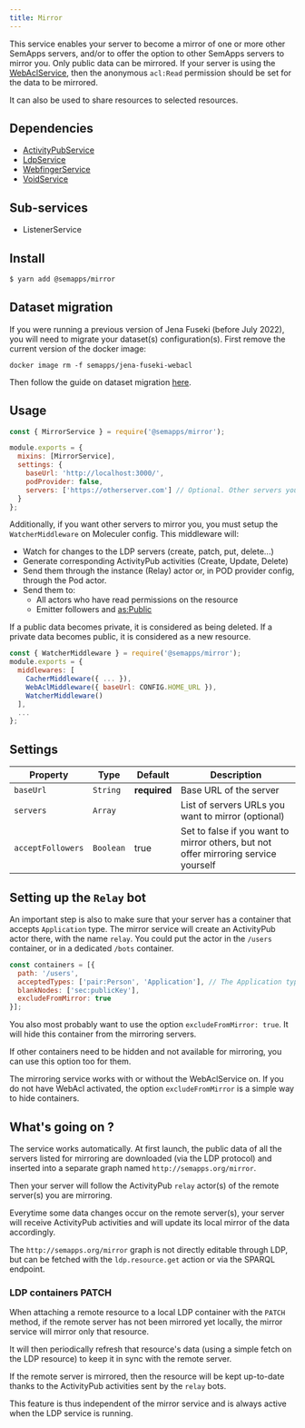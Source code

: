 ```yaml
---
title: Mirror
---
```


This service enables your server to become a mirror of one or more other SemApps servers, and/or to offer the option to other SemApps servers to mirror you.
Only public data can be mirrored. If your server is using the [WebAclService](webacl), then the anonymous `acl:Read` permission should be set for the data to be mirrored.

It can also be used to share resources to selected resources.

## Dependencies

- [ActivityPubService](activitypub)
- [LdpService](ldp)
- [WebfingerService](webfinger)
- [VoidService](void)

## Sub-services

- ListenerService

## Install

```bash
$ yarn add @semapps/mirror
```

## Dataset migration

If you were running a previous version of Jena Fuseki (before July 2022), you will need to migrate your dataset(s) 
configuration(s). First remove the current version of the docker image:

```
docker image rm -f semapps/jena-fuseki-webacl
```

Then follow the guide on dataset migration [here](../triplestore/migrating-datasets).

## Usage

```js
const { MirrorService } = require('@semapps/mirror');

module.exports = {
  mixins: [MirrorService],
  settings: {
    baseUrl: 'http://localhost:3000/',
    podProvider: false,
    servers: ['https://otherserver.com'] // Optional. Other servers you want to mirror
  }
};
```

Additionally, if you want other servers to mirror you, you must setup the `WatcherMiddleware` on Moleculer config. This
middleware will:

- Watch for changes to the LDP servers (create, patch, put, delete...)
- Generate corresponding ActivityPub activities (Create, Update, Delete)
- Send them through the instance (Relay) actor or, in POD provider config, through the Pod actor.
- Send them to:
  - All actors who have read permissions on the resource
  - Emitter followers and [as:Public](https://www.w3.org/TR/activitypub/#public-addressing)

If a public data becomes private, it is considered as being deleted. If a private data becomes public, it is considered 
as a new resource.

```js
const { WatcherMiddleware } = require('@semapps/mirror');
module.exports = {
  middlewares: [
    CacherMiddleware({ ... }),
    WebAclMiddleware({ baseUrl: CONFIG.HOME_URL }),
    WatcherMiddleware()
  ],
  ...
};
```

## Settings

| Property          | Type      | Default      | Description                                                                         |
|-------------------|-----------|--------------|-------------------------------------------------------------------------------------|
| `baseUrl`         | `String`  | **required** | Base URL of the server                                                              |            
| `servers`         | `Array`   |              | List of servers URLs you want to mirror (optional)                                  |
| `acceptFollowers` | `Boolean` | true         | Set to false if you want to mirror others, but not offer mirroring service yourself |


## Setting up the `Relay` bot

An important step is also to make sure that your server has a container that accepts `Application` type.
The mirror service will create an ActivityPub actor there, with the name `relay`.
You could put the actor in the `/users` container, or in a dedicated `/bots` container.

```js
const containers = [{
  path: '/users',
  acceptedTypes: ['pair:Person', 'Application'], // The Application type is important
  blankNodes: ['sec:publicKey'],
  excludeFromMirror: true
}];
```
You also most probably want to use the option `excludeFromMirror: true`. It will hide this container from the mirroring servers.

If other containers need to be hidden and not available for mirroring, you can use this option too for them.

The mirroring service works with or without the WebAclService on. If you do not have WebAcl activated, the option `excludeFromMirror` is a simple way to hide containers.


## What's going on ?

The service works automatically. At first launch, the public data of all the servers listed for mirroring are downloaded (via the LDP protocol) and inserted into a separate graph named `http://semapps.org/mirror`.

Then your server will follow the ActivityPub `relay` actor(s) of the remote server(s) you are mirroring.

Everytime some data changes occur on the remote server(s), your server will receive ActivityPub activities and will update its local mirror of the data accordingly.

The `http://semapps.org/mirror` graph is not directly editable through LDP, but can be fetched with the `ldp.resource.get` action or via the SPARQL endpoint.


### LDP containers PATCH

When attaching a remote resource to a local LDP container with the `PATCH` method, if the remote server has not been mirrored yet locally, the mirror service will mirror only that resource.

It will then periodically refresh that resource's data (using a simple fetch on the LDP resource) to keep it in sync with the remote server.

If the remote server is mirrored, then the resource will be kept up-to-date thanks to the ActivityPub activities sent by the `relay` bots.

This feature is thus independent of the mirror service and is always active when the LDP service is running.
